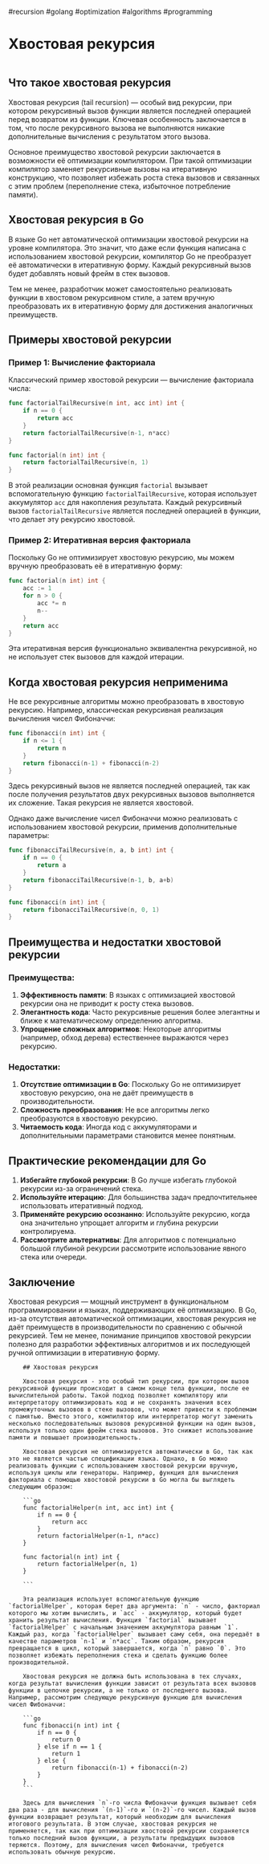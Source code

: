 #recursion #golang #optimization #algorithms #programming

# Хвостовая рекурсия

```table-of-contents
```

## Что такое хвостовая рекурсия

Хвостовая рекурсия (tail recursion) — особый вид рекурсии, при котором рекурсивный вызов функции является последней операцией перед возвратом из функции. Ключевая особенность заключается в том, что после рекурсивного вызова не выполняются никакие дополнительные вычисления с результатом этого вызова.

Основное преимущество хвостовой рекурсии заключается в возможности её оптимизации компилятором. При такой оптимизации компилятор заменяет рекурсивные вызовы на итеративную конструкцию, что позволяет избежать роста стека вызовов и связанных с этим проблем (переполнение стека, избыточное потребление памяти).

## Хвостовая рекурсия в Go

В языке Go нет автоматической оптимизации хвостовой рекурсии на уровне компилятора. Это значит, что даже если функция написана с использованием хвостовой рекурсии, компилятор Go не преобразует её автоматически в итеративную форму. Каждый рекурсивный вызов будет добавлять новый фрейм в стек вызовов.

Тем не менее, разработчик может самостоятельно реализовать функции в хвостовом рекурсивном стиле, а затем вручную преобразовать их в итеративную форму для достижения аналогичных преимуществ.

## Примеры хвостовой рекурсии

### Пример 1: Вычисление факториала

Классический пример хвостовой рекурсии — вычисление факториала числа:

```go
func factorialTailRecursive(n int, acc int) int {
    if n == 0 {
        return acc
    }
    return factorialTailRecursive(n-1, n*acc)
}

func factorial(n int) int {
    return factorialTailRecursive(n, 1)
}
```

В этой реализации основная функция `factorial` вызывает вспомогательную функцию `factorialTailRecursive`, которая использует аккумулятор `acc` для накопления результата. Каждый рекурсивный вызов `factorialTailRecursive` является последней операцией в функции, что делает эту рекурсию хвостовой.

### Пример 2: Итеративная версия факториала

Поскольку Go не оптимизирует хвостовую рекурсию, мы можем вручную преобразовать её в итеративную форму:

```go
func factorial(n int) int {
    acc := 1
    for n > 0 {
        acc *= n
        n--
    }
    return acc
}
```

Эта итеративная версия функционально эквивалентна рекурсивной, но не использует стек вызовов для каждой итерации.

## Когда хвостовая рекурсия неприменима

Не все рекурсивные алгоритмы можно преобразовать в хвостовую рекурсию. Например, классическая рекурсивная реализация вычисления чисел Фибоначчи:

```go
func fibonacci(n int) int {
    if n <= 1 {
        return n
    }
    return fibonacci(n-1) + fibonacci(n-2)
}
```

Здесь рекурсивный вызов не является последней операцией, так как после получения результатов двух рекурсивных вызовов выполняется их сложение. Такая рекурсия не является хвостовой.

Однако даже вычисление чисел Фибоначчи можно реализовать с использованием хвостовой рекурсии, применив дополнительные параметры:

```go
func fibonacciTailRecursive(n, a, b int) int {
    if n == 0 {
        return a
    }
    return fibonacciTailRecursive(n-1, b, a+b)
}

func fibonacci(n int) int {
    return fibonacciTailRecursive(n, 0, 1)
}
```

## Преимущества и недостатки хвостовой рекурсии

### Преимущества:

1. **Эффективность памяти**: В языках с оптимизацией хвостовой рекурсии она не приводит к росту стека вызовов.
2. **Элегантность кода**: Часто рекурсивные решения более элегантны и ближе к математическому определению алгоритма.
3. **Упрощение сложных алгоритмов**: Некоторые алгоритмы (например, обход дерева) естественнее выражаются через рекурсию.

### Недостатки:

1. **Отсутствие оптимизации в Go**: Поскольку Go не оптимизирует хвостовую рекурсию, она не даёт преимуществ в производительности.
2. **Сложность преобразования**: Не все алгоритмы легко преобразуются в хвостовую рекурсию.
3. **Читаемость кода**: Иногда код с аккумуляторами и дополнительными параметрами становится менее понятным.

## Практические рекомендации для Go

1. **Избегайте глубокой рекурсии**: В Go лучше избегать глубокой рекурсии из-за ограничений стека.
2. **Используйте итерацию**: Для большинства задач предпочтительнее использовать итеративный подход.
3. **Применяйте рекурсию осознанно**: Используйте рекурсию, когда она значительно упрощает алгоритм и глубина рекурсии контролируема.
4. **Рассмотрите альтернативы**: Для алгоритмов с потенциально большой глубиной рекурсии рассмотрите использование явного стека или очереди.

## Заключение

Хвостовая рекурсия — мощный инструмент в функциональном программировании и языках, поддерживающих её оптимизацию. В Go, из-за отсутствия автоматической оптимизации, хвостовая рекурсия не даёт преимуществ в производительности по сравнению с обычной рекурсией. Тем не менее, понимание принципов хвостовой рекурсии полезно для разработки эффективных алгоритмов и их последующей ручной оптимизации в итеративную форму.

```old_version
	## Хвостовая рекурсия
	
	Хвостовая рекурсия - это особый тип рекурсии, при котором вызов рекурсивной функции происходит в самом конце тела функции, после ее вычислительной работы. Такой подход позволяет компилятору или интерпретатору оптимизировать код и не сохранять значения всех промежуточных вызовов в стеке вызовов, что может привести к проблемам с памятью. Вместо этого, компилятор или интерпретатор могут заменить несколько последовательных вызовов рекурсивной функции на один вызов, используя только один фрейм стека вызовов. Это снижает использование памяти и повышает производительность.
	
	Хвостовая рекурсия не оптимизируется автоматически в Go, так как это не является частью спецификации языка. Однако, в Go можно реализовать функции с использованием хвостовой рекурсии вручную, используя циклы или генераторы. Например, функция для вычисления факториала с помощью хвостовой рекурсии в Go могла бы выглядеть следующим образом:
	
	```go
	func factorialHelper(n int, acc int) int {
		if n == 0 {
			return acc
		}
		return factorialHelper(n-1, n*acc)
	}
	
	func factorial(n int) int {
		return factorialHelper(n, 1)
	}
	
	```
	
	Эта реализация использует вспомогательную функцию `factorialHelper`, которая берет два аргумента: `n` - число, факториал которого мы хотим вычислить, и `acc` - аккумулятор, который будет хранить результат вычисления. Функция `factorial` вызывает `factorialHelper` с начальным значением аккумулятора равным `1`. Каждый раз, когда `factorialHelper` вызывает саму себя, она передаёт в качестве параметров `n-1` и `n*acc`. Таким образом, рекурсия превращается в цикл, который завершается, когда `n` равно `0`. Это позволяет избежать переполнения стека и сделать функцию более производительной.
	
	Хвостовая рекурсия не должна быть использована в тех случаях, когда результат вычисления функции зависит от результата всех вызовов функции в цепочке рекурсии, а не только от последнего вызова. Например, рассмотрим следующую рекурсивную функцию для вычисления чисел Фибоначчи:
	
	```go
	func fibonacci(n int) int {
		if n == 0 {
			return 0
		} else if n == 1 {
			return 1
		} else {
			return fibonacci(n-1) + fibonacci(n-2)
		}
	}
	```
	
	Здесь для вычисления `n`-го числа Фибоначчи функция вызывает себя два раза - для вычисления `(n-1)`-го и `(n-2)`-го чисел. Каждый вызов функции возвращает результат, который необходим для вычисления итогового результата. В этом случае, хвостовая рекурсия не применяется, так как при оптимизации хвостовой рекурсии сохраняется только последний вызов функции, а результаты предыдущих вызовов теряются. Поэтому, для вычисления чисел Фибоначчи, требуется использовать обычную рекурсию.
```


